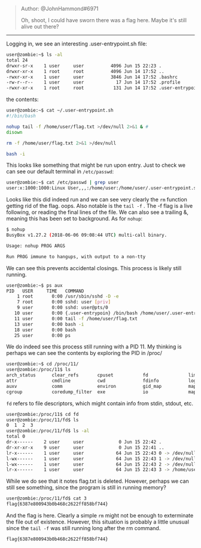 >Author: @JohnHammond#6971  
>  
>Oh, shoot, I could have sworn there was a flag here. Maybe it's still alive out there?
-------------------------------
Logging in, we see an interesting .user-entrypoint.sh file:
```bash
user@zombie:~$ ls -al
total 24
drwxr-sr-x    1 user     user          4096 Jun 15 22:23 .
drwxr-xr-x    1 root     root          4096 Jun 14 17:52 ..
-rwxr-xr-x    1 user     user          3846 Jun 14 17:52 .bashrc
-rw-r--r--    1 user     user            17 Jun 14 17:52 .profile
-rwxr-xr-x    1 root     root           131 Jun 14 17:52 .user-entrypoint.sh
```
the contents:
```bash
user@zombie:~$ cat ~/.user-entrypoint.sh 
#!/bin/bash

nohup tail -f /home/user/flag.txt >/dev/null 2>&1 & # 
disown

rm -f /home/user/flag.txt 2>&1 >/dev/null

bash -i
```
This looks like something that might be run upon entry. Just to check we can see our default terminal in `/etc/passwd`:
```bash
user@zombie:~$ cat /etc/passwd | grep user
user:x:1000:1000:Linux User,,,:/home/user:/home/user/.user-entrypoint.sh
```
Looks like this did indeed run and we can see very clearly the `rm` function getting rid of the flag. oops.
Also notable is the `tail -f` . The -f flag is a live following, or reading the final lines of the file.  We can also see a trailing &, meaning this has been set to background. As for `nohup`:
```bash
$ nohup
BusyBox v1.27.2 (2018-06-06 09:08:44 UTC) multi-call binary.

Usage: nohup PROG ARGS

Run PROG immune to hangups, with output to a non-tty
```
We can see this prevents accidental closings. This process is likely still running.
```bash
user@zombie:~$ ps aux
PID   USER     TIME   COMMAND
    1 root       0:00 /usr/sbin/sshd -D -e
    7 root       0:00 sshd: user [priv]
    9 user       0:00 sshd: user@pts/0
   10 user       0:00 {.user-entrypoin} /bin/bash /home/user/.user-entrypoint.sh -c bash
   11 user       0:00 tail -f /home/user/flag.txt
   13 user       0:00 bash -i
   18 user       0:00 bash
   25 user       0:00 ps
```
We do indeed see this process still running with a PID 11. My thinking is perhaps we can see the contents by exploring the PID in /proc/
```bash
user@zombie:~$ cd /proc/11/
user@zombie:/proc/11$ ls
arch_status      clear_refs       cpuset           fd               limits           mem              net              oom_score        projid_map       setgroups        stat             task             uid_map
attr             cmdline          cwd              fdinfo           loginuid         mountinfo        ns               oom_score_adj    root             smaps            statm            timens_offsets   wchan
auxv             comm             environ          gid_map          map_files        mounts           numa_maps        pagemap          schedstat        smaps_rollup     status           timers
cgroup           coredump_filter  exe              io               maps             mountstats       oom_adj          personality      sessionid        stack            syscall          timerslack_ns
```
`fd` refers to file descriptors, which might contain info from stdin, stdout, etc.
```bash
user@zombie:/proc/11$ cd fd
user@zombie:/proc/11/fd$ ls
0  1  2  3
user@zombie:/proc/11/fd$ ls -al
total 0
dr-x------    2 user     user             0 Jun 15 22:42 .
dr-xr-xr-x    9 user     user             0 Jun 15 22:41 ..
lr-x------    1 user     user            64 Jun 15 22:43 0 -> /dev/null
l-wx------    1 user     user            64 Jun 15 22:43 1 -> /dev/null
l-wx------    1 user     user            64 Jun 15 22:43 2 -> /dev/null
lr-x------    1 user     user            64 Jun 15 22:43 3 -> /home/user/flag.txt (deleted)
```
While we do see that it notes flag.txt is deleted. However, perhaps we can still see something, since the program is still in running memory?

```bash
user@zombie:/proc/11/fd$ cat 3
flag{6387e800943b0b468c2622ff858bf744}
```
And the flag is here. Clearly a simple `rm` might not be enough to exterminate the file out of existence. However, this situation is probably a little unusual since the `tail -f` was still running long after the rm command.

`flag{6387e800943b0b468c2622ff858bf744}`

